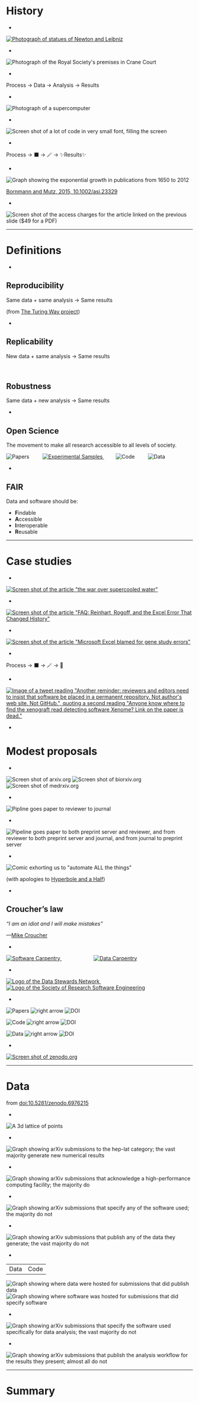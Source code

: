 # History

-

[![Photograph of statues of Newton and Leibniz](./images/newton_leibniz.jpg) <!-- .element: width="1000px" -->](https://commons.wikimedia.org/wiki/File:Statues_of_Isaac_Newton_and_Gottfried_Leibniz.jpg)

-

![Photograph of the Royal Society's premises in Crane Court](./images/rs.jpg) <!-- .element: width="700px" -->

-

Process $\rightarrow$ Data $\rightarrow$ Analysis $\rightarrow$ Results

-

![Photograph of a supercomputer](./images/supercomputer.jpg) <!-- .element: width="1200px" -->

-

![Screen shot of a lot of code in very small font, filling the screen](./images/lots_of_code.png) <!-- .element: width="1800px" -->

-

Process $\rightarrow$ ⬛ $\rightarrow$ 🪄 $\rightarrow$ ✨Results✨

-

![Graph showing the exponential growth in publications from 1650 to 2012](./images/publications.png) <!-- .element: width="800px" -->

[Bornmann and  Mutz, 2015, 10.1002/asi.23329](https://doi.org/10.1002/asi.23329)

-

![Screen shot of the access charges for the article linked on the previous slide ($49 for a PDF)](./images/access_charges.png)<!-- .element: width="700px" -->

---

# Definitions

-

## Reproducibility

<span class="fragment fade-in" data-fragment-index="1">Same data</span>
<span class="fragment fade-in" data-fragment-index="2">$+$ same analysis</span>
<span class="fragment fade-in" data-fragment-index="3">$\rightarrow$ Same results</span>

<span class="fragment fade-in" data-fragment-index="4">(from [The Turing Way project](https://the-turing-way.netlify.app/reproducible-research/overview/overview-definitions.html))</span>

-

## Replicability

New data $+$ same analysis $\rightarrow$ Same results

<br>

## Robustness

Same data $+$ new analysis $\rightarrow$ Same results

-

## Open Science

The movement to make all research accessible to all levels of society.

![Papers](images/paper.jpg) <!-- .element width="200px" -->&nbsp;&nbsp;&nbsp;&nbsp;&nbsp;&nbsp;&nbsp;
[![Experimental Samples](images/test_tube.jpg) <!-- .element width="200px" -->](https://www.publicdomainpictures.net/en/view-image.php?image=302908&picture=filling-up-the-test-tube)&nbsp;&nbsp;&nbsp;&nbsp;&nbsp;&nbsp;&nbsp;
![Code](images/photo_of_code.jpg) <!-- .element width="200px" --> &nbsp;&nbsp;&nbsp;&nbsp;&nbsp;&nbsp;&nbsp; ![Data](images/photo_of_data.jpg) <!-- .element width="200px" -->

-

## FAIR

Data and software should be:

 * **F**indable
 * **A**ccessible
 * **I**nteroperable
 * **R**eusable

---

# Case studies

-

[![Screen shot of the article "the war over supercooled water"](./images/supercooled-water.png) <!-- .element width="1000px" -->](https://physicstoday.scitation.org/do/10.1063/pt.6.1.20180822a/full/)

-

[![Screen shot of the article "FAQ: Reinhart, Rogoff, and the Excel Error That Changed History"](./images/reinhart-rogoff.png) <!-- .element width="700px" -->](https://www.bloomberg.com/news/articles/2013-04-18/faq-reinhart-rogoff-and-the-excel-error-that-changed-history)

-

[![Screen shot of the article "Microsoft Excel blamed for gene study errors"](./images/excel-gene.png) <!-- .element width="700px" -->](https://www.bbc.co.uk/news/technology-37176926)

-

Process $\rightarrow$ ⬛ $\rightarrow$ 🪄 $\rightarrow$ 💩

-

[![Image of a tweet reading "Another reminder: reviewers and editors need to insist that software be placed in a permanent repository. Not author's web site. Not GitHub.", quoting a second reading "Anyone know where to find the xenograft read detecting software Xenome? Link on the paper is dead."](images/code_archive_tweet.png) <!-- .element:  width="800px" -->](https://twitter.com/michaelhoffman/status/796103749068529667)

-

# Modest proposals

-

![Screen shot of arxiv.org](./images/arxiv.png) <!-- .element width="400px" --> ![Screen shot of biorxiv.org](./images/biorxiv.png) <!-- .element width="400px" --> ![Screen shot of medrxiv.org](./images/medrxiv.png) <!-- .element width="400px" -->

-

![Pipline goes paper to reviewer to journal](./images/no-preprint-process.png)

-

![Pipeline goes paper to both preprint server and reviewer, and from reviewer to both preprint server and journal, and from journal to preprint server](./images/preprint-process.png)

-

![Comic exhorting us to "automate ALL the things"](./images/automate.png)

(with apologies to [Hyperbole and a Half](https://hyperboleandahalf.blogspot.com))

-

## Croucher’s law

*“I am an idiot and I will make mistakes”*

&mdash;[Mike Croucher](https://mikecroucher.github.io/MLPM_talk/)

-

[![Software Carpentry](./images/swc.svg) <!-- .element width="500px" -->](https://software-carpentry.org) &nbsp;&nbsp;&nbsp;&nbsp;&nbsp;&nbsp;&nbsp;&nbsp;&nbsp;&nbsp;&nbsp;&nbsp;&nbsp;&nbsp;&nbsp;&nbsp;&nbsp;&nbsp;&nbsp;&nbsp;&nbsp; [![Data Carpentry](./images/dc.svg) <!-- .element width="300px" -->](https://datacarpentry.org)

-

[![Logo of the Data Stewards Network](./images/data-stewards.svg) <!-- .element width="400px" -->](https://datastewards.net/)&nbsp;&nbsp;&nbsp;&nbsp;&nbsp;&nbsp;&nbsp;&nbsp;&nbsp;&nbsp;&nbsp;&nbsp;&nbsp;&nbsp;&nbsp;&nbsp;&nbsp;&nbsp;&nbsp;&nbsp;&nbsp; [![Logo of the Society of Research Software Engineering](./images/socrse-knockout.png) <!-- .element width="400px" -->](https://society-rse.org)

-

![Papers](./images/paper.jpg) <!-- .element width="100px"  vertical-align="middle" --> ![right arrow](./images/arrow.svg) ![DOI](./images/doi.svg) <!-- .element width="100px"  vertical-align="text-middle" --> 

![Code](./images/photo_of_code.jpg) <!-- .element width="100px"  vertical-align="text-middle" --> <span class="fragment fade-in" data-fragment-index="1"> ![right arrow](./images/arrow.svg) ![DOI](./images/doi.svg) <!-- .element width="100px" vertical-align="text-middle" --></span>

![Data](./images/photo_of_data.jpg) <!-- .element width="100px"  vertical-align="text-middle" --> <span class="fragment fade-in" data-fragment-index="1"> ![right arrow](./images/arrow.svg) ![DOI](./images/doi.svg) <!-- .element width="100px"  vertical-align="text-middle" --></span>

-

[![Screen shot of zenodo.org](./images/zenodo.png) <!-- .element width="1000px" -->](https://zenodo.org)

---

# Data

from [doi:10.5281/zenodo.6976215](https://doi.org/10.5281/zenodo.6976215)

-

![A 3d lattice of points](./images/lattice.svg) <!-- .element width="600px" -->

-

![Graph showing arXiv submissions to the hep-lat category; the vast majority generate new numerical results](./plots/all_numerical.svg) <!-- .element width="1000px" -->

-

![Graph showing arXiv submissions that acknowledge a high-performance computing facility; the majority do](./plots/acknowledges_compute_resources.svg) <!-- .element width="1000px" -->

-

![Graph showing arXiv submissions that specify any of the software used; the majority do not](./plots/specifies_any_software.svg) <!-- .element width="1000px" -->

-

![Graph showing arXiv submissions that publish any of the data they generate; the vast majority do not](./plots/publish_any_data.svg) <!-- .element width="1000px" -->

-

<!-- Yeah, I'm using tables for layout. The talk's in less than 90 minutes, I don't have time to recreate figures or work out how to use flex boxes, sorry. -->
<table width="100%"><tr><td align="center">Data</td><td align="center">Code</td></table>

![Graph showing where data were hosted for submissions that did publish data](./plots/used_data_repositories.svg) <!-- .element width="670px" --> ![Graph showing where software was hosted for submissions that did specify software](./plots/all_software_locations.svg) <!-- .element width="670px" -->

-

![Graph showing arXiv submissions that specify the software used specifically for data analysis; the vast majority do not](./plots/specifies_analysis_software.svg) <!-- .element width="1000px" -->

-

![Graph showing arXiv submissions that publish the analysis workflow for the results they present; almost all do not](./plots/publish_analysis_workflow.svg) <!-- .element width="1000px" -->

---

# Summary
